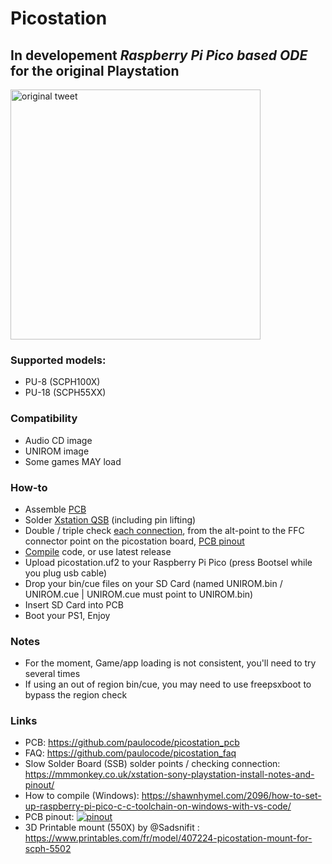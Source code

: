 # Picostation

## __In developement__ _Raspberry Pi Pico based ODE_ for the original Playstation
<a href="https://twitter.com/paulo7x8/status/1602007862733312000"><img src="https://i.ibb.co/9hT2GQc/pico-tweet.jpg" alt="original tweet" height="400"/></a>

### Supported models:
- PU-8  (SCPH100X)
- PU-18 (SCPH55XX)

### Compatibility
- Audio CD image
- UNIROM image
- Some games MAY load

### How-to
- Assemble [PCB](https://github.com/paulocode/picostation_pcb)
- Solder [Xstation QSB](https://github.com/x-station/xstation-releases) (including pin lifting)
- Double / triple check [each connection](https://mmmonkey.co.uk/xstation-sony-playstation-install-notes-and-pinout/), from the alt-point to the FFC connector point on the picostation board, [PCB pinout](https://ibb.co/mDNDc8C)
- [Compile](https://shawnhymel.com/2096/how-to-set-up-raspberry-pi-pico-c-c-toolchain-on-windows-with-vs-code/) code, or use latest release
- Upload picostation.uf2 to your Raspberry Pi Pico (press Bootsel while you plug usb cable)
- Drop your bin/cue files on your SD Card (named UNIROM.bin / UNIROM.cue | UNIROM.cue must point to UNIROM.bin)
- Insert SD Card into PCB
- Boot your PS1, Enjoy

### Notes
- For the moment, Game/app loading is not consistent, you'll need to try several times
- If using an out of region bin/cue, you may need to use freepsxboot to bypass the region check

### Links
- PCB: https://github.com/paulocode/picostation_pcb
- FAQ: https://github.com/paulocode/picostation_faq
- Slow Solder Board (SSB) solder points / checking connection: https://mmmonkey.co.uk/xstation-sony-playstation-install-notes-and-pinout/
- How to compile (Windows): https://shawnhymel.com/2096/how-to-set-up-raspberry-pi-pico-c-c-toolchain-on-windows-with-vs-code/
- PCB pinout: <a href="https://ibb.co/mDNDc8C"><img src="https://i.ibb.co/mDNDc8C/pinout.png" alt="pinout" border="0"></a>
- 3D Printable mount (550X) by @Sadsnifit : https://www.printables.com/fr/model/407224-picostation-mount-for-scph-5502

